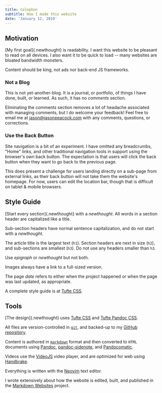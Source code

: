 ```yaml
---
title: Colophon
subtitle: How I made this website
date: 'January 12, 2019'
---
```


## Motivation

[My first goal]{.newthought} is readability. I want this website to be pleasant to read on all devices. I also want it to be quick to load -- many websites are bloated bandwidth monsters.

Content should be king, not ads nor back-end JS frameworks.

### Not a Blog

This is not yet-another-blog. It is a journal, or portfolio, of things I have done, built, or learned. As such, it has no *comments* section.

Eliminating the comments section removes a lot of headache associated with managing comments, but I do welcome your feedback! Feel free to email me at <a href="mailto:jason@jasonpeacock.com">jason@jasonpeacock.com</a> with any comments, questions, or corrections.

### Use the Back Button

Site navigation is a bit of an experiment. I have omitted any breadcrumbs, "Home" links, and other traditional navigation tools in support using the browser's own back button. The expectation is that users will click the back button when they want to go back to the previous page.

This does present a challenge for users landing directly on a sub-page from external links, as their back button will not take them the website's homepage. For now, users can edit the location bar, though that is difficult on tablet & mobile browsers.

## Style Guide

[Start every section]{.newthought} with a *newthought*. All words in a section header are capitalized like a title.

Sub-section headers have normal sentence capitalization, and do not start with a *newthought*.

The article title is the largest text (`h1`). Section headers are next in size (`h2`), and sub-sections are smallest (`h3`). Do not use any headers smaller than `h3`.

Use *epigraph* or *newthought* but not both.

Images always have a link to a full-sized version.

The page *date* refers to either when the project happened or when the page was last updated, as appropriate.

A complete style guide is at [Tufte CSS](https://edwardtufte.github.io/tufte-css/).

## Tools

[The design]{.newthought} uses [Tufte CSS](https://edwardtufte.github.io/tufte-css/) and [Tufte Pandoc CSS](https://github.com/jez/tufte-pandoc-css).

All files are version-controlled in [`git`](https://git-scm.com), and backed-up to my [GitHub repository](https://github.com/jasonpeacock/websites).

Content is authored in [`markdown`](https://pandoc.org/MANUAL.html#pandocs-markdown) format and then converted to `HTML` documents using [Pandoc](https://pandoc.org/), [pandoc-sidenote](https://github.com/jez/pandoc-sidenote), and [Pandocomatic](https://heerdebeer.org/Software/markdown/pandocomatic/).

Videos use the [VideoJS](https://videojs.com/) video player, and are optimized for web using [Handbrake](https://handbrake.fr/).

Everything is written with the [Neovim](https://neovim.io/) text editor.

I wrote extensively about how the website is edited, built, and published in the [Markdown Websites](../projects/markdown-websites) project.


